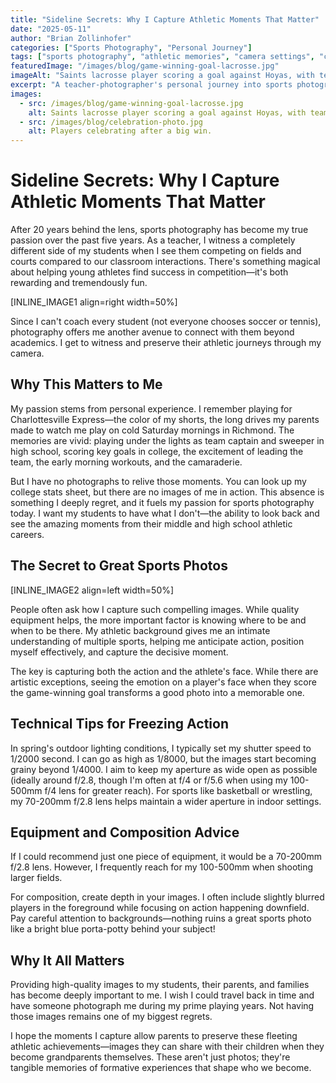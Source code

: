 ```yaml
---
title: "Sideline Secrets: Why I Capture Athletic Moments That Matter"
date: "2025-05-11"
author: "Brian Zollinhofer"
categories: ["Sports Photography", "Personal Journey"]
tags: ["sports photography", "athletic memories", "camera settings", "composition tips", "equipment advice"]
featuredImage: "/images/blog/game-winning-goal-lacrosse.jpg"
imageAlt: "Saints lacrosse player scoring a goal against Hoyas, with teammates and goalie in the background."
excerpt: "A teacher-photographer's personal journey into sports photography, sharing technical tips and why preserving athletic moments matters so deeply."
images:
  - src: /images/blog/game-winning-goal-lacrosse.jpg
    alt: Saints lacrosse player scoring a goal against Hoyas, with teammates and goalie in the background.
  - src: /images/blog/celebration-photo.jpg
    alt: Players celebrating after a big win.
---
```


# Sideline Secrets: Why I Capture Athletic Moments That Matter

After 20 years behind the lens, sports photography has become my true passion over the past five years. As a teacher, I witness a completely different side of my students when I see them competing on fields and courts compared to our classroom interactions. There's something magical about helping young athletes find success in competition—it's both rewarding and tremendously fun.

[INLINE_IMAGE1 align=right width=50%]

Since I can't coach every student (not everyone chooses soccer or tennis), photography offers me another avenue to connect with them beyond academics. I get to witness and preserve their athletic journeys through my camera.

## Why This Matters to Me

My passion stems from personal experience. I remember playing for Charlottesville Express—the color of my shorts, the long drives my parents made to watch me play on cold Saturday mornings in Richmond. The memories are vivid: playing under the lights as team captain and sweeper in high school, scoring key goals in college, the excitement of leading the team, the early morning workouts, and the camaraderie.

But I have no photographs to relive those moments. You can look up my college stats sheet, but there are no images of me in action. This absence is something I deeply regret, and it fuels my passion for sports photography today. I want my students to have what I don't—the ability to look back and see the amazing moments from their middle and high school athletic careers.

## The Secret to Great Sports Photos

[INLINE_IMAGE2 align=left width=50%]

People often ask how I capture such compelling images. While quality equipment helps, the more important factor is knowing where to be and when to be there. My athletic background gives me an intimate understanding of multiple sports, helping me anticipate action, position myself effectively, and capture the decisive moment.

The key is capturing both the action and the athlete's face. While there are artistic exceptions, seeing the emotion on a player's face when they score the game-winning goal transforms a good photo into a memorable one.

## Technical Tips for Freezing Action

In spring's outdoor lighting conditions, I typically set my shutter speed to 1/2000 second. I can go as high as 1/8000, but the images start becoming grainy beyond 1/4000. I aim to keep my aperture as wide open as possible (ideally around f/2.8, though I'm often at f/4 or f/5.6 when using my 100-500mm f/4 lens for greater reach). For sports like basketball or wrestling, my 70-200mm f/2.8 lens helps maintain a wider aperture in indoor settings.

## Equipment and Composition Advice

If I could recommend just one piece of equipment, it would be a 70-200mm f/2.8 lens. However, I frequently reach for my 100-500mm when shooting larger fields.

For composition, create depth in your images. I often include slightly blurred players in the foreground while focusing on action happening downfield. Pay careful attention to backgrounds—nothing ruins a great sports photo like a bright blue porta-potty behind your subject!

## Why It All Matters

Providing high-quality images to my students, their parents, and families has become deeply important to me. I wish I could travel back in time and have someone photograph me during my prime playing years. Not having those images remains one of my biggest regrets.

I hope the moments I capture allow parents to preserve these fleeting athletic achievements—images they can share with their children when they become grandparents themselves. These aren't just photos; they're tangible memories of formative experiences that shape who we become.